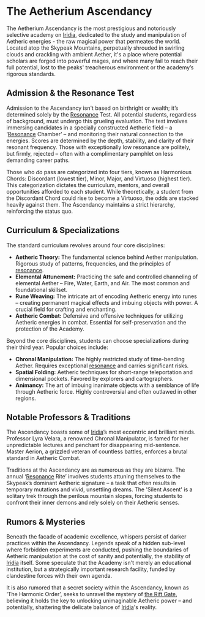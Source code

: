 # The Aetherium Ascendancy

The Aetherium Ascendancy is the most prestigious and notoriously selective academy on [Iridia](/geography/world/iridia.md), dedicated to the study and manipulation of Aetheric energies - the raw magical power that permeates the world. Located atop the Skypeak Mountains, perpetually shrouded in swirling clouds and crackling with ambient Aether, it's a place where potential scholars are forged into powerful mages, and where many fail to reach their full potential, lost to the peaks' treacherous environment or the academy’s rigorous standards.

## Admission & the Resonance Test

Admission to the Ascendancy isn't based on birthright or wealth; it’s determined solely by the [Resonance](/generated/resonance/resonance.md) Test.  All potential students, regardless of background, must undergo this grueling evaluation. The test involves immersing candidates in a specially constructed Aetheric field – a ‘[Resonance](/structure/mechanic/resonance.md) Chamber’ – and monitoring their natural connection to the energies. Scores are determined by the depth, stability, and clarity of their resonant frequency.  Those with exceptionally low resonance are politely, but firmly, rejected – often with a complimentary pamphlet on less demanding career paths. 

Those who *do* pass are categorized into four tiers, known as Harmonious Chords: Discordant (lowest tier), Minor, Major, and Virtuoso (highest tier). This categorization dictates the curriculum, mentors, and overall opportunities afforded to each student.  While theoretically, a student from the Discordant Chord could rise to become a Virtuoso, the odds are stacked heavily against them.  The Ascendancy maintains a strict hierarchy, reinforcing the status quo.

## Curriculum & Specializations

The standard curriculum revolves around four core disciplines: 

*   **Aetheric Theory:** The fundamental science behind Aether manipulation. Rigorous study of patterns, frequencies, and the principles of [resonance](/generated/resonance/resonance.md). 
*   **Elemental Attunement:** Practicing the safe and controlled channeling of elemental Aether – Fire, Water, Earth, and Air. The most common and foundational skillset. 
*   **Rune Weaving:** The intricate art of encoding Aetheric energy into runes – creating permanent magical effects and imbuing objects with power. A crucial field for crafting and enchanting. 
*   **Aetheric Combat:** Defensive and offensive techniques for utilizing Aetheric energies in combat. Essential for self-preservation and the protection of the Academy.

Beyond the core disciplines, students can choose specializations during their third year. Popular choices include:

*   **Chronal Manipulation:** The highly restricted study of time-bending Aether. Requires exceptional [resonance](/generated/resonance/resonance.md) and carries significant risks.
*   **Spatial Folding:** Aetheric techniques for short-range teleportation and dimensional pockets. Favored by explorers and cartographers.
*   **Animancy:** The art of imbuing inanimate objects with a semblance of life through Aetheric force. Highly controversial and often outlawed in other regions.

## Notable Professors & Traditions

The Ascendancy boasts some of [Iridia](/geography/world/iridia.md)’s most eccentric and brilliant minds. Professor Lyra Velara, a renowned Chronal Manipulator, is famed for her unpredictable lectures and penchant for disappearing mid-sentence.  Master Aerion, a grizzled veteran of countless battles, enforces a brutal standard in Aetheric Combat. 

Traditions at the Ascendancy are as numerous as they are bizarre. The annual ‘[Resonance](/generated/resonance/resonance.md) Rite’ involves students attuning themselves to the Skypeak’s dominant Aetheric signature – a task that often results in temporary mutations and vivid, unsettling dreams. The 'Silent Ascent' is a solitary trek through the perilous mountain slopes, forcing students to confront their inner demons and rely solely on their Aetheric senses.

## Rumors & Mysteries

Beneath the facade of academic excellence, whispers persist of darker practices within the Ascendancy. Legends speak of a hidden sub-level where forbidden experiments are conducted, pushing the boundaries of Aetheric manipulation at the cost of sanity and potentially, the stability of [Iridia](/geography/world/iridia.md) itself. Some speculate that the Academy isn't merely an educational institution, but a strategically important research facility, funded by clandestine forces with their own agenda.

It is also rumored that a secret society within the Ascendancy, known as ‘The Harmonic Order’, seeks to unravel the mystery of [the Rift Gate](/geography/settlement/enclave/scholars-rift/the-rift-gate.md), believing it holds the key to unlocking unimaginable Aetheric power – and potentially, shattering the delicate balance of [Iridia](/geography/world/iridia.md)'s reality.
